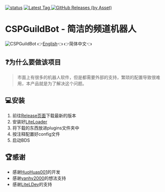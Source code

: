 [![status](https://img.shields.io/github/workflow/status/CSPDevTeam/CSPGuildBot/Package%20Nodejs%20Plugin?style=for-the-badge)](https://github.com/CSPDevTeam/CSPGuildBot/actions)
[
![Latest Tag](https://img.shields.io/github/v/tag/CSPDevTeam/CSPGuildBot?label=LATEST%20TAG&style=for-the-badge)
![GitHub Releases (by Asset)](https://img.shields.io/github/downloads/CSPDevTeam/CSPGuildBot/latest/total?style=for-the-badge)
](https://github.com/CSPDevTeam/CSPGuildBot/releases/latest)
# CSPGuildBot - 简洁的频道机器人
![CSPGuildBot](https://socialify.git.ci/CSPDevTeam/CSPGuildBot/image?description=1&forks=1&issues=1&logo=https%3A%2F%2Fgithub.com%2FCSPDevTeam%2FCSPGuildBot%2Fraw%2Fmaster%2Fres%2FMain.png&owner=1&pulls=1&stargazers=1&theme=Light)
👉[English](README.md)👈 👉简体中文👈

## ❓为什么要做该项目
> 市面上有很多的机器人软件，但是都需要外部的支持，繁琐的配置导致很难用，本产品就是为了解决这个问题。

## 💻安装
1. 前往[Release页面](https://github.com/CSPDevTeam/CSPGuildBot/releases)下载最新的版本
2. 安装好[LiteLoader](https://github.com/LiteLDev/LiteLoaderBDS/)
3. 将下载的东西放进plugins文件夹中
4. 按注释配置好config文件
5. 启动BDS

## 🏆感谢
- 感谢[HuoHuas001](https://github.com/HuoHuas001)的开发
- 感谢[yanhy2000](https://github.com/yanhy2000)的想法支持
- 感谢[LiteLDev](https://github.com/LiteLDev)的支持
